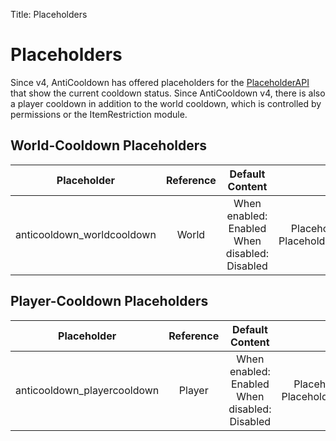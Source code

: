 Title: Placeholders

# Placeholders

Since v4, AntiCooldown has offered placeholders for the [PlaceholderAPI](https://www.spigotmc.org/resources/6245/) that show the current cooldown status.
Since AntiCooldown v4, there is also a player cooldown in addition to the world cooldown, which is controlled by permissions or the ItemRestriction module.

## World-Cooldown Placeholders

|         Placeholder        | Reference |                Default Content                |                               Config Option                              |
|:--------------------------:|:---------:|:---------------------------------------------:|:------------------------------------------------------------------------:|
| anticooldown_worldcooldown |   World   | When enabled: Enabled When disabled: Disabled | Placeholder.World.CooldownEnabled Placeholder.World.CoolCooldownDisabled |

## Player-Cooldown Placeholders

|         Placeholder         | Reference |                Default Content                |                                Config Option                               |
|:---------------------------:|:---------:|:---------------------------------------------:|:--------------------------------------------------------------------------:|
| anticooldown_playercooldown |   Player  | When enabled: Enabled When disabled: Disabled | Placeholder.Player.CooldownEnabled Placeholder.Player.CoolCooldownDisabled |
